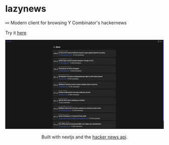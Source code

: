 # lazynews

💤 Modern client for browsing Y Combinator's hackernews

Try it [here](https://yclazynews.vercel.app/)

<div align="center">

  <img src="./demo.png">

  <br/>

Built with nextjs and the [hacker news api](https://github.com/HackerNews/API).

</div>
